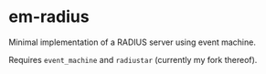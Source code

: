 em-radius
=========

Minimal implementation of a RADIUS server using event machine.

Requires `event_machine` and `radiustar` (currently my fork thereof).
